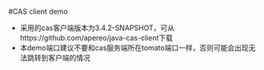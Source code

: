 #CAS client demo
- 采用的cas客户端版本为3.4.2-SNAPSHOT，可从https://github.com/apereo/java-cas-client下载
- 本demo端口建议不要和cas服务端所在tomato端口一样，否则可能会出现无法跳转到客户端的情况